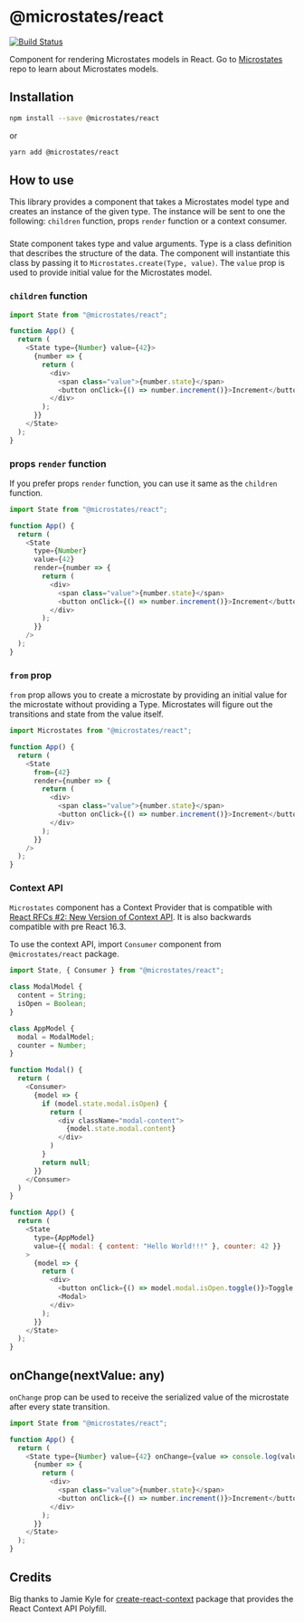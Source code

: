 # @microstates/react

[![Build Status](https://travis-ci.org/microstates/react.svg?branch=master)](https://travis-ci.org/microstates/react)

Component for rendering Microstates models in React. Go to [Microstates](https://github.com/cowboyd/microstates.js) repo to learn about Microstates models.

## Installation

```bash
npm install --save @microstates/react
```

or

```bash
yarn add @microstates/react
```

## How to use

This library provides a component that takes a Microstates model type and creates an instance of the given type. The instance will be sent to one the following: `children` function, props `render` function or a context consumer.

### <State type={Type} value={any} render={fn} from={any} />

State component takes type and value arguments. Type is a class definition that describes the structure of the data. The component will instantiate this class by passing it to `Microstates.create(Type, value)`. The `value` prop is used to provide initial value for the Microstates model. 

### `children` function

```js
import State from "@microstates/react";

function App() {
  return (
    <State type={Number} value={42}>
      {number => {
        return (
          <div>
            <span class="value">{number.state}</span>
            <button onClick={() => number.increment()}>Increment</button>
          </div>
        );
      }}
    </State>
  );
}
```

### props `render` function

If you prefer props `render` function, you can use it same as the `children` function.

```js
import State from "@microstates/react";

function App() {
  return (
    <State
      type={Number}
      value={42}
      render={number => {
        return (
          <div>
            <span class="value">{number.state}</span>
            <button onClick={() => number.increment()}>Increment</button>
          </div>
        );
      }}
    />
  );
}
```

### `from` prop

`from` prop allows you to create a microstate by providing an initial value for the microstate without providing a Type. Microstates will figure out the transitions and state from the value itself.

```js
import Microstates from "@microstates/react";

function App() {
  return (
    <State
      from={42}
      render={number => {
        return (
          <div>
            <span class="value">{number.state}</span>
            <button onClick={() => number.increment()}>Increment</button>
          </div>
        );
      }}
    />
  );
}
```

### Context API

`Microstates` component has a Context Provider that is compatible with [React RFCs #2: New Version of Context API](https://github.com/reactjs/rfcs/blob/master/text/0002-new-version-of-context.md). It is also backwards compatible with pre React 16.3.

To use the context API, import `Consumer` component from `@microstates/react` package.

```js
import State, { Consumer } from "@microstates/react";

class ModalModel {
  content = String;
  isOpen = Boolean;
}

class AppModel {
  modal = ModalModel;
  counter = Number;
}

function Modal() {
  return (
    <Consumer>
      {model => {
        if (model.state.modal.isOpen) {
          return (
            <div className="modal-content">
              {model.state.modal.content}
            </div>
          )
        }
        return null;
      }}
    </Consumer>
  )
}

function App() {
  return (
    <State
      type={AppModel}
      value={{ modal: { content: "Hello World!!!" }, counter: 42 }}
    >
      {model => {
        return (
          <div>
            <button onClick={() => model.modal.isOpen.toggle()}>Toggle Modal</button>
            <Modal>
          </div>
        );
      }}
    </State>
  );
}
```

## onChange(nextValue: any)

`onChange` prop can be used to receive the serialized value of the microstate after every state transition.

```js
import State from "@microstates/react";

function App() {
  return (
    <State type={Number} value={42} onChange={value => console.log(value)}>
      {number => {
        return (
          <div>
            <span class="value">{number.state}</span>
            <button onClick={() => number.increment()}>Increment</button>
          </div>
        );
      }}
    </State>
  );
}
```

## Credits

Big thanks to Jamie Kyle for [create-react-context](https://github.com/jamiebuilds/create-react-context) package that provides the React Context API Polyfill. 
